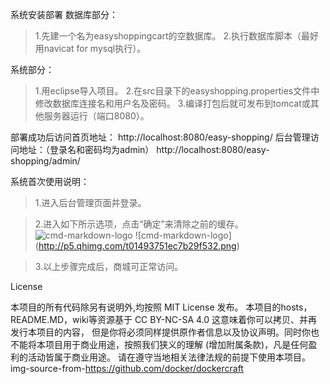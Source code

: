 系统安装部署
数据库部分：

> 1.先建一个名为easyshoppingcart的空数据库。
> 2.执行数据库脚本（最好用navicat for mysql执行）。

系统部分：
> 1.用eclipse导入项目。
> 2.在src目录下的easyshopping.properties文件中修改数据库连接名和用户名及密码。
> 3.编译打包后就可发布到tomcat或其他服务器运行（端口8080）。

部署成功后访问首页地址：
http://localhost:8080/easy-shopping/
后台管理访问地址：（登录名和密码均为admin）
http://localhost:8080/easy-shopping/admin/


系统首次使用说明：
> 1.进入后台管理页面并登录。

> 2.进入如下所示选项，点击“确定”来清除之前的缓存。
![cmd-markdown-logo](http://imgsrc.baidu.com/forum/w%3D580/sign=a7c46a2882d4b31cf03c94b3b7d6276f/ecd45cec8a1363278ff9b358988fa0ec08fac756.jpg)
![cmd-markdown-logo]
(http://p5.qhimg.com/t01493751ec7b29f532.png)


> 3.以上步骤完成后，商城可正常访问。

License

本项目的所有代码除另有说明外,均按照 MIT License 发布。
本项目的hosts，README.MD，wiki等资源基于 CC BY-NC-SA 4.0 这意味着你可以拷贝、并再发行本项目的内容，
但是你将必须同样提供原作者信息以及协议声明。同时你也不能将本项目用于商业用途，按照我们狭义的理解
(增加附属条款)，凡是任何盈利的活动皆属于商业用途。
请在遵守当地相关法律法规的前提下使用本项目。
img-source-from-https://github.com/docker/dockercraft
